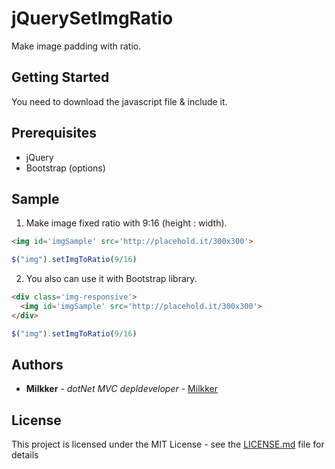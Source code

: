 # jQuerySetImgRatio
Make image padding with ratio.


## Getting Started

You need to download the javascript file & include it.

## Prerequisites
 - jQuery
 - Bootstrap (options)
 
## Sample
 1. Make image fixed ratio with 9:16 (height : width).
```html
<img id='imgSample' src='http://placehold.it/300x300'>
```
```javascript
$("img").setImgToRatio(9/16)
```
 2. You also can use it with Bootstrap library.
```html
<div class='img-responsive'>
  <img id='imgSample' src='http://placehold.it/300x300'>
</div>
```
```javascript
$("img").setImgToRatio(9/16)
```

## Authors

* **Milkker** - *dotNet MVC depldeveloper* - [Milkker](https://github.com/Milkker)

## License

This project is licensed under the MIT License - see the [LICENSE.md](LICENSE.md) file for details

